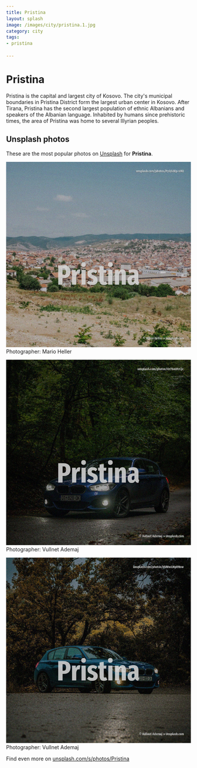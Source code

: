 ```yaml
---
title: Pristina
layout: splash
image: /images/city/pristina.1.jpg
category: city
tags:
- pristina

---
```

# Pristina

Pristina  is the capital and largest city of Kosovo. The city's municipal boundaries in Pristina District form the largest urban center in Kosovo. After Tirana, Pristina has the second largest population of ethnic Albanians and speakers of the  Albanian language.  Inhabited by humans since prehistoric times, the area of Pristina was home to several Illyrian   peoples. 

 
## Unsplash photos
These are the most popular photos on [Unsplash](https://unsplash.com) for **Pristina**.
 
![Pristina](/images/city/pristina.1.jpg)
Photographer:  Mario Heller
 
![Pristina](/images/city/pristina.2.jpg)
Photographer:  Vullnet Ademaj
 
![Pristina](/images/city/pristina.3.jpg)
Photographer:  Vullnet Ademaj
 
Find even more on [unsplash.com/s/photos/Pristina](https://unsplash.com/s/photos/Pristina)
 

